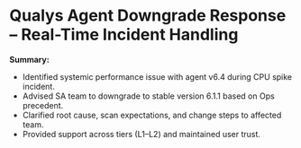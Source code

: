 # Qualys Agent Downgrade Response – Real-Time Incident Handling

**Summary:**

- Identified systemic performance issue with agent v6.4 during CPU spike incident.
- Advised SA team to downgrade to stable version 6.1.1 based on Ops precedent.
- Clarified root cause, scan expectations, and change steps to affected team.
- Provided support across tiers (L1–L2) and maintained user trust.